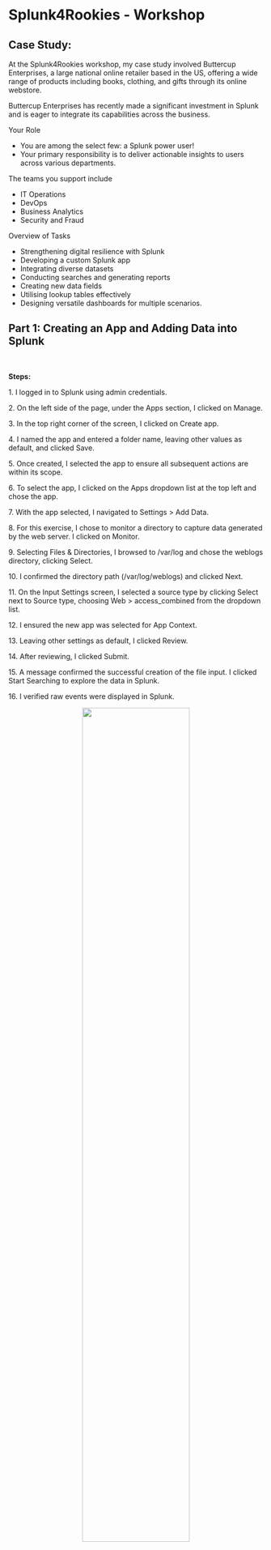 <h1>Splunk4Rookies - Workshop</h1>

 </h2>

<h2>Case Study: </h2>
At the Splunk4Rookies workshop, my case study involved Buttercup Enterprises, a large national online retailer based in the US, offering a wide range of products including books, clothing, and gifts through its online webstore.

Buttercup Enterprises has recently made a significant investment in Splunk and is eager to integrate its capabilities across the business.

Your Role

- You are among the select few: a Splunk power user!
- Your primary responsibility is to deliver actionable insights to users across various departments.

The teams you support include

- IT Operations
- DevOps
- Business Analytics
- Security and Fraud

Overview of Tasks

- Strengthening digital resilience with Splunk
- Developing a custom Splunk app
- Integrating diverse datasets
- Conducting searches and generating reports
- Creating new data fields
- Utilising lookup tables effectively
- Designing versatile dashboards for multiple scenarios. <br />


<h2>Part 1: Creating an App and Adding Data into Splunk</h2>
<br />

<b>Steps:</b> 

<p>1. I logged in to Splunk using admin credentials.</p>
<p>2. On the left side of the page, under the Apps section, I clicked on Manage.</p>
<p>3. In the top right corner of the screen, I clicked on Create app.</p>
<p>4. I named the app and entered a folder name, leaving other values as default, and clicked Save.</p>
<p>5. Once created, I selected the app to ensure all subsequent actions are within its scope.</p>
<p>6. To select the app, I clicked on the Apps dropdown list at the top left and chose the app.</p>
<p>7. With the app selected, I navigated to Settings > Add Data.</p>
<p>8. For this exercise, I chose to monitor a directory to capture data generated by the web server. I clicked on Monitor.</p>
<p>9. Selecting Files & Directories, I browsed to /var/log and chose the weblogs directory, clicking Select.</p>
<p>10. I confirmed the directory path (/var/log/weblogs) and clicked Next.</p>
<p>11. On the Input Settings screen, I selected a source type by clicking Select next to Source type, choosing Web > access_combined from the dropdown list.</p>
<p>12. I ensured the new app was selected for App Context.</p>
<p>13. Leaving other settings as default, I clicked Review.</p>
<p>14. After reviewing, I clicked Submit.</p>
<p>15. A message confirmed the successful creation of the file input. I clicked Start Searching to explore the data in Splunk.</p>
<p>16. I verified raw events were displayed in Splunk.</p>


<p align="center">
<img src="https://imgur.com/qUYX1xJ.png" height="65%" width="65%" alt=""/>
</p>

<br />


<b>Exploring my Data</b> 
<p>In this exercise, I explored basic Splunk searches using the Search section of my new app.</p>

<p>In the Splunk environment:</p>

 
<p>•503 purchase searches for events containing the status code "503" and the word "purchase".</p>

<p align="center">
<img src="https://imgur.com/qUYX1xJ.png" height="65%" width="65%" alt=""/>
</p>


<p>•503 pur searches for events containing the status code "503" and the fragment "pur"..</p>

<p align="center">
<img src="https://imgur.com/qUYX1xJ.png" height="65%" width="65%" alt=""/>
</p>


<p>Difference: 503 purchase finds events with the full word "purchase," while 503 pur finds events with any word starting with "pur," like "purchase," "purchased," or "purchasing"..</p>
</p>

<br />


<h2>Part 2: IT Operations team: Investigate successful vs unsuccessful web server requests over time
</h2>
<br />

<p>Description:
The IT Operations team at Buttercup Enterprises currently lacks visibility into website failures.</p> 

<b>Steps:</b> 

<p>1. Selecting my app from the Apps dropdown, I clicked Search on the app menu bar.</p>

<p>2. I searched the main index for web server events over the last 60 minutes: `index=main sourcetype=access_combined`.</p>

<p>3. I located the status field, clicked it, and selected Top values by time.</p>
<p>4. Splunk populated my search: `index=main sourcetype=access_combined | timechart count by status limit=10`.</p>
<p>5. Changing the visualisation to a Column Chart on the Visualisation tab.</p>
<p>6. Clicking Format, I went to the General tab and set the Stack Mode to 'stacked'. I adjusted formatting as necessary.</p>
<p>7. I saved the chart to a new dashboard via Save As > New Dashboard.</p>
<p>8. Naming the dashboard appropriately (e.g., 'Buttercup Enterprises') and adding a description if needed.</p>
<p>9. Using Dashboard Studio with Absolute layout mode.</p>
<p>10. I titled the panel appropriately (e.g., 'IT Ops - Web Server Status Codes Over Time').</p>
<p>11. Clicking Save to Dashboard, then View Dashboard.</p>

<p align="center">
<img src="https://imgur.com/qUYX1xJ.png" height="65%" width="65%" alt=""/>
</p>




<h2>Part 3 – DevOps team: Show the most common customer operating systems and which web browsers are experiencing the most failures
</h2>
<br />

<p>Description:
In this exercise, I extracted a new field from events using Splunk’s field extractor wizard.
</p> 

<p>Custom field extractions are useful in various scenarios, such as: </p> 

<p>•When I have custom data and Splunk did not recognize/extract a particular field that I need.</p> 

<p>•When I need to extract a specific part of an event to search/report on that value.</p> 
<br />
<b>Extract a New Field</b> 

<b>Steps:</b> 

<p>1. Click Search if the search bar isn't displayed.</p>

<p>2. Search for web server events from the last 60 minutes: `index=main sourcetype=access_combined`.</p>

<p>3. Click the arrow (>) next to an event timestamp to expand it.</p>
<p>4. Click the Event Actions dropdown and select Extract Fields.</p>
<p>5. Choose Regular Expression and click Next.</p>
<p>6. In the sample event, find and highlight the platform (operating system) info in the useragent string.</p>
<p>7. Name the new field "platform" (use all lowercase).</p>
<p>8. Click Add Extraction, then click Next.</p>
<p>9. Click Next again to reach the Save screen, then click Finish.</p>
<p>10. On the Success page, click Explore the fields I just created in Search.</p>
<p>11. Splunk will show search results for the last 24 hours. Scroll down to see your new field listed on the left. </p>

<p align="center">
<img src="https://imgur.com/qUYX1xJ.png" height="65%" width="65%" alt=""/>
</p>



<h2>Part 4 – Business Analytics team: Show lost revenue from the website
</h2>
<br />

<p>At Buttercup Enterprises, I noticed we currently lack real-time visibility into lost revenue from our website. Our senior managers are keen on monitoring these revenue trends throughout the day using a dashboard.
</p> 

<p>So, my task is to create a Single Value visualization that displays lost revenue specifically from our company website and integrate it seamlessly into our dashboard.</p> 

<b>Steps:</b> 

<p>1. I navigated to Settings > Lookups within Splunk.</p>
<p>2. I clicked on Lookup table files to verify the presence of the ‘product_codes.csv’ file in my environment.</p>

<p>3. Returning to my app, I ensured I was in the Search view. To familiarise myself with the contents of the lookup file, I utilised the inputlookup command. This command allows me to view the fields and values contained within the file:

| inputlookup product_codes.csv

Reviewing the resulting table helped me understand the structure of the lookup file.
</p>


<p>4. After examining the lookup file, I proceeded to enhance my web server purchase events with additional data. Using the lookup command, I extracted the product_price field from the CSV file and integrated it into my search for events over the last 60 minutes:

index=main sourcetype=access_combined action=purchase
| lookup product_codes.csv product_id

Upon running this search, I observed the inclusion of the product_price field among the extracted fields on the left-hand side of the page, alongside new fields such as 'category' and 'product_name'. This data enrichment was facilitated by Splunk, leveraging the product_id field present in our data.
</p>



<p>5. Next, I customised my search criteria to focus specifically on failed purchase events. This refinement is crucial for measuring and calculating lost revenue. I applied a search filter to isolate events where the status code indicated an error (status >= 400):

index=main sourcetype=access_combined action=purchase status>=400
| lookup product_codes.csv product_id
</p>

<p>6. Finally, to quantify the total amount of revenue lost due to these failed purchase events over time, I employed the timechart command with the sum function. This function calculates the sum of values in the specified field—in this case, product_price:

index=main sourcetype=access_combined action=purchase status>=400
| lookup product_codes.csv product_id
| timechart sum(product_price)


To present this data effectively, I switched to the Visualization tab if it wasn't already displayed and configured the visualisation to a Single Value format. I further enhanced the presentation by adjusting formatting options, including adding a currency symbol (£, $, or €) in the Number Format section to clearly indicate monetary values.

Once satisfied with the visualisation, I added it to my dashboard and titled the panel ‘Business Analytics - Lost Revenue’. This ensured that the dashboard provided a clear overview of the financial impact caused by failed purchase events, aiding in informed business decisions.
</p>

<p align="center">
<img src="https://imgur.com/qUYX1xJ.png" height="65%" width="65%" alt=""/>
</p>




<h2>Part 5 – Security and Fraud teams: Show website activity by geographic location
</h2>
<br />

<p>I'm with Buttercup Enterprises, headquartered in the United States. We're concerned about potential fraudulent transactions originating from other countries, but right now, we lack visibility into the origins of our website traffic. To address this, we'll develop a Cluster Map visualization to pinpoint the geographic locations of all visitors connecting to our website.
</p> 

<b>Steps:</b> 

<p>1. Firstly, I conducted a search to gather all web server events using the iplocation and geostats commands to aggregate the events based on City. In our data, the 'City' field is automatically generated when we apply the iplocation command to the client IP addresses. Here's the Splunk query I used:

   index=main sourcetype=access_combined
   | iplocation clientip | geostats count by City

This query helps to visualise where our website traffic is originating from based on geographical locations.
</p>

<p>2. If not already selected, I navigated to the Visualization tab. To present the data effectively, I chose the Cluster Map as the visualization type. This type of map displays the locations of our clients, which includes our customers connecting to the company's website.

After configuring the Cluster Map to display geographical data, I ensured to incorporate the resulting map into our dashboard. I labelled the panel with a descriptive title such as 'Security and Fraud - Customer Locations'. This addition enhances our dashboard with a clear visual representation of customer connections and their geographical distribution.
</p>

<b>Bonus: removing events coming from “United States” from my map</b> 

<p>Description: The map I've generated shows customers from all countries. Since Buttercup Enterprises is a US-based company, I'm particularly interested in customers who are located outside the US. This will help our Security team focus on non-US customers for their analysis.
In the next task, I will explain how to remove events originating from the "United States" from the map.

| search Country!="United States": After determining the country using iplocation, the search command filters out events where the Country field is equal to "United States". This means it excludes events originating from the United States from further processing.

</p>


<p align="center">
<img src="https://imgur.com/qUYX1xJ.png" height="65%" width="65%" alt=""/>
</p>



<h2>Part 6 – Customise Your Dashboard
</h2>
<br />

<p>Description: Having a dashboard with multiple panels is powerful, but it's crucial to ensure that my dashboard layout is clear and easy for users to understand.

The Buttercup Enterprises Marketing team has reviewed what I've developed so far and has provided me with a custom background image they want incorporated into our new dashboard. In this exercise, I will upload the custom background image and reorganise the panels to align with the new design. Lastly, I'll configure each panel to use the global time picker to ensure it's all set for sharing with the business!
</p> 

<b>Steps:</b> 

<p>1. To add a custom background image to my dashboard, I navigated to the dashboard section by clicking on "Dashboards" in the top menu bar. From there, I selected my dashboard and entered edit mode by clicking "Edit".
</p>

<p>2. In edit mode, I located the Background Image section and pasted the URL of the custom image I wanted to use. After applying the image, I ensured it fit within the dashboard dimensions by selecting 'Contain' from the dropdown menu.
</p>

<p>3. Next, I resized each dashboard panel to fit neatly within the areas defined by the custom background image. Once satisfied with the layout, I saved the changes.
</p>

<p>4. To enhance the visual appeal, I adjusted the transparency of each panel except the Cluster Map visualisation. I accessed the Configuration panel, changed the background colour to transparent, and repeated this step for all relevant panels.
</p>

<p>5. Lastly, I linked all dashboard panels to the Global Time Picker for unified time control. In edit mode, I edited each panel's data source to use the Global Time Range ('global_time'), ensuring consistency across the dashboard. After applying these settings to each panel, I saved the dashboard and tested its functionality by adjusting the time range from the dropdown list.
</p>

<p>6. These streamlined steps ensure my dashboard not only looks visually appealing with a custom background but also functions efficiently with synchronised time controls across all panels.
</p>

<p align="center">
<img src="https://imgur.com/rgJdbVI.png" height="65%" width="65%" alt=""/>
</p>

<br />
<p>Through these exercises, I've improved data visibility and operational insights within Splunk for Buttercup Enterprises, enhancing decision-making across departments with custom apps, tailored dashboards, and targeted data visualisations.</p>


<h2>Languages Used</h2>

- <b>SPL (Search Processing Language): </b> Used extensively for querying and analysing data within Splunk. 
- <b>Regular Expressions (RegEx): </b> Employed for field extraction and pattern matching in data processing.

<h2>Tools and Environments Used </h2>

- <b>Splunk Enterprise: </b> Deployed as the primary platform for data collection, indexing, and analysis.
- <b>Dashboards and Visualizations with Simple XML: </b> Utilised for creating custom dashboards with visualisations such as Column Charts, Bar Charts, Area Charts, Single Value displays, and Cluster Maps.
- <b>Global Time Picker: </b> Integrated across dashboards to ensure unified time-based analysis and monitoring.
- <b>Custom Background Images: </b> Added to dashboards for visual enhancement and brand representation.

